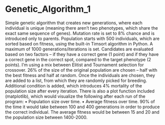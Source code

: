 # Genetic_Algorithm_1

Simple genetic algorithm that creates new generations, where each individual is unique (meaning there aren’t two phenotypes, which share the exact same sequence of genes). 
Mutation rate is set to 8% chance and is introduced only to parents.
Population starts with 500 individuals, which are sorted based on fitness, using the built-in Timsort algorithm in Python. A maximum of 1000 generations/iterations is set. Candidates are evaluated based on two factors – if they have a correct gene (1 point) and if they have a correct gene in the correct spot, compared to the target phenotype (2 points). I’m using a mix between Elitist and Tournament selection for crossover. 26% of the size of the original population are chosen – half with the best fitness and half at random. Once the individuals are chosen, they are added to a list, from which they are randomly picked for breeding. 
Additional condition is added, which introduces 4% mortality of the population size after every iteration. 
There is also a plot function included (matplotlib), which would visualize the following after each run of the program:
•	Population size over time.
•	Average fitness over time. 
90% of the time it would take between 100 and 400 generations in order to produce the correct individual. The average fitness would be between 15 and 20 and the population size between 1400-2000. 
